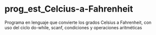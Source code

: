 # prog_est_Celcius-a-Fahrenheit
Programa en lenguaje que convierte los grados Celsius a Fahrenheit, con uso del ciclo do-while, scanf, condiciones y operaciones aritméticas
